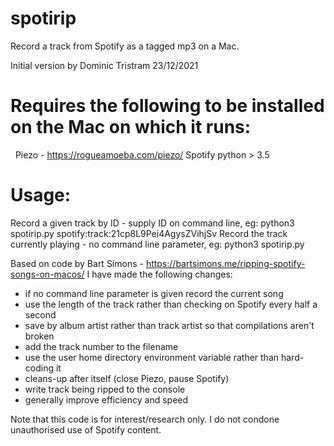 # spotirip
Record a track from Spotify as a tagged mp3 on a Mac.

Initial version by Dominic Tristram 23/12/2021

# Requires the following to be installed on the Mac on which it runs:
   Piezo - https://rogueamoeba.com/piezo/
   Spotify
   python > 3.5

# Usage:

Record a given track by ID - supply ID on command line, eg: python3 spotirip.py spotify:track:21cp8L9Pei4AgysZVihjSv
Record the track currently playing - no command line parameter, eg: python3 spotirip.py

Based on code by Bart Simons - https://bartsimons.me/ripping-spotify-songs-on-macos/
I have made the following changes:
   - if no command line parameter is given record the current song
   - use the length of the track rather than checking on Spotify every half a second
   - save by album artist rather than track artist so that compilations aren't broken
   - add the track number to the filename
   - use the user home directory environment variable rather than hard-coding it
   - cleans-up after itself (close Piezo, pause Spotify)
   - write track being ripped to the console
   - generally improve efficiency and speed
 
Note that this code is for interest/research only. I do not condone unauthorised use of Spotify content.
